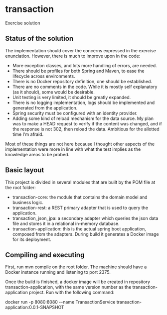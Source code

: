 # transaction
Exercise solution

## Status of the solution

The implementation should cover the concerns expressed in the exercise enunciation. However, there is much to improve upon in the code: 
* More exception classes, and lots more handling of errors, are needed. 
* There should be profiles for both Spring and Maven, to ease the lifecycle across environments. 
* There is no Docker repository definition, one should be established. 
* There are no comments in the code. While it is mostly self explanatory (as it should), some would be desirable. 
* Unit testing is very limited, it should be greatly expanded. 
* There is no logging implementation, logs should be implemented and generated from the application. 
* Spring security must be configured with an identity provider. 
* Adding some kind of reload mechanism for the data source. My plan was to make a HEAD request to verify if the content was changed, and if the response is not 302, then reload the data. Ambitious for the allotted time I'm afraid. 

Most of these things are not here because I thought other aspects of the implementation were more in line with what the test implies as the knowledge areas to be probed. 

## Basic layout

This project is divided in several modules that are built by the POM file at the root folder:
* transaction-core: the module that contains the domain model and business logic. 
* transaction-rest: a REST primary adapter that is used to query the application.
* transaction_json_jpa: a secondary adapter which queries the json data file and stores it in a relational in-memory database. 
* transaction-application: this is the actual spring boot application, composed from the adapters. During build it generates a Docker image for its deployment. 

## Compiling and executing

First, run mvn compile on the root folder. The machine should have a Docker instance running and listening to port 2375. 

Once the build is finished, a docker image will be created in repository transaction-application, with the same version number as the transaction-application project. Run with the following command: 

docker run -p 8080:8080 --name TransactionService transaction-application:0.0.1-SNAPSHOT

